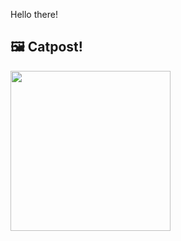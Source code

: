 Hello there!



## 🖼️ Catpost!

<sub>
    <img src="https://cdn2.thecatapi.com/images/avc.jpg" height="256">
</sub>

